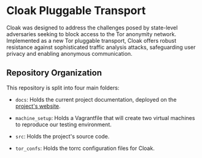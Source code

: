 # Cloak Pluggable Transport 

Cloak was designed to address the challenges posed by state-level adversaries seeking to block access to the Tor anonymity network. Implemented as a new Tor pluggable transport, Cloak offers robust resistance against sophisticated traffic analysis attacks, safeguarding user privacy and enabling anonymous communication.

## Repository Organization

This repository is split into four main folders:

- `docs`: Holds the current project documentation, deployed on the [project's website](https://syssec.dpss.inesc-id.pt/funding/cloak/docs/index.html).

- `machine_setup`: Holds a Vagrantfile that will create two virtual machines to reproduce our testing environment.

- `src`: Holds the project's source code.

- `tor_confs`: Holds the torrc configuration files for Cloak.

